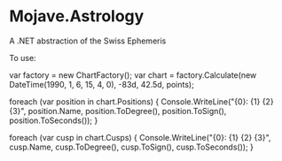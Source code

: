 Mojave.Astrology
================

A .NET abstraction of the Swiss Ephemeris

To use:

var factory = new ChartFactory();
var chart = factory.Calculate<NatalChart>(new DateTime(1990, 1, 6, 15, 4, 0), -83d, 42.5d, points);

foreach (var position in chart.Positions) {
  Console.WriteLine("{0}: {1} {2} {3}", position.Name, position.ToDegree(), position.ToSign(), position.ToSeconds());
}

foreach (var cusp in chart.Cusps) {
  Console.WriteLine("{0}: {1} {2} {3}", cusp.Name, cusp.ToDegree(), cusp.ToSign(), cusp.ToSeconds());
}
